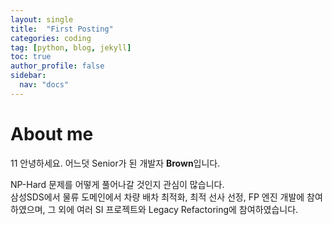 ```yaml
---
layout: single
title:  "First Posting"
categories: coding
tag: [python, blog, jekyll]
toc: true
author_profile: false
sidebar:
  nav: "docs"
---
```


# About me
11
안녕하세요. 어느덧 Senior가 된 개발자 **Brown**입니다. 

NP-Hard 문제를 어떻게 풀어나갈 것인지 관심이 많습니다.  
삼성SDS에서 물류 도메인에서 차량 배차 최적화, 최적 선사 선정, FP 엔진 개발에 참여하였으며, 그 외에 여러 SI 프로젝트와 Legacy Refactoring에 참여하였습니다.